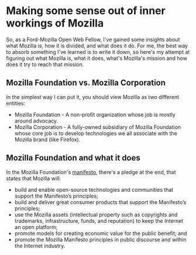 # Making some sense out of inner workings of Mozilla

So, as a Ford-Mozilla Open Web Fellow, I've gained some insights about what Mozilla is, how it is divided, and what does it do. For me, the best way to absorb something I've learned is to write it down, so here's my attempt at figuring out what Mozilla is, what it does, what's Mozilla's mission and how does it try to reach that mission.

## Mozilla Foundation vs. Mozilla Corporation

In the simplest way I can put it, you should view Mozilla as two different entities:

* Mozilla Foundation - A non-profit organization whose job is mostly around advocacy.
* Mozilla Corporation - A fully-owned subsidiary of Mozilla Foundation whose core job is to develop technologies we all associate with the Mozilla brand (like Firefox).

## Mozilla Foundation and what it does

In the Mozilla Foundation's [manifesto](https://www.mozilla.org/en-US/about/manifesto/details/), there's a pledge at the end, that states that Mozilla will:

* build and enable open-source technologies and communities that support the Manifesto’s principles;
* build and deliver great consumer products that support the Manifesto’s principles;
* use the Mozilla assets (intellectual property such as copyrights and trademarks, infrastructure, funds, and reputation) to keep the Internet an open platform;
* promote models for creating economic value for the public benefit; and
* promote the Mozilla Manifesto principles in public discourse and within the Internet industry.
